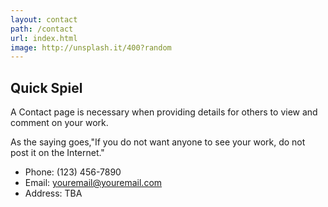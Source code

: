 ```yaml
---
layout: contact
path: /contact
url: index.html
image: http://unsplash.it/400?random
---
```


## Quick Spiel
A Contact page is necessary when providing details for others to view and comment
on your work. 

As the saying goes,"If you do not want anyone to see your work, do not post it on the Internet."

* Phone: (123) 456-7890
* Email: youremail@youremail.com
* Address: TBA

